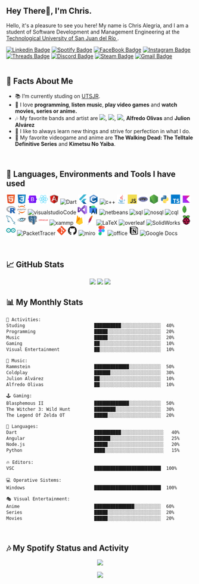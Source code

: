 <!-- Title And Intro Section -->
<h2>Hey There👋, I'm Chris.</h2>

Hello, it's a pleasure to see you here! My name is Chris Alegria, and I am a student of Software Development and Management Engineering at the [Technological University of San Juan del Río
](https://utsjr.edu.mx/).


<!-- Social Media Section -->
[![Linkedin Badge](https://img.shields.io/badge/-@ChrisAlegria-4E69C8?style=flat-square&logo=Linkedin&logoColor=white&link=https://www.linkedin.com/in/christianalegriaruiz/)](https://www.linkedin.com/in/christianalegriaruiz/)
[![Spotify Badge](https://img.shields.io/badge/-@☢XGamer484-309529?style=flat-square&logo=spotify&logoColor=white&link=https://open.spotify.com/user/21fdae4lll3yaxymukcfossty?si=3f5ea53b25504a81)](https://open.spotify.com/user/21fdae4lll3yaxymukcfossty?si=3f5ea53b25504a81)
[![FaceBook Badge](https://img.shields.io/badge/-@ChrisAlegria-0A78B4?style=flat-square&logo=facebook&logoColor=white&link=https://www.facebook.com/ChrisAlegriaRuiz/)](https://www.facebook.com/ChrisAlegriaRuiz/)
[![Instagram Badge](https://img.shields.io/badge/-@chris.alegriar-9f32c3?style=flat-square&logo=instagram&logoColor=white&link=https://www.instagram.com/chris.alegriar?igsh=YzljYTk1ODg3Zg==)](https://www.instagram.com/chris.alegriar?igsh=YzljYTk1ODg3Zg==)
[![Threads Badge](https://img.shields.io/badge/-@chris.alegriar-C69A00?style=flat-square&logo=Threads&logoColor=white&link=https:https://www.threads.net/@chris.alegriar)](https://www.threads.net/@chris.alegriar)
[![Discord Badge](https://img.shields.io/badge/-@xgamer484-778CFE?style=flat-square&logo=discord&logoColor=white&link=https://discordapp.com/users/922658473748070430)](https://discordapp.com/users/922658473748070430)
[![Steam Badge](https://img.shields.io/badge/-@☢XGamer484-0d2147?style=flat-square&logo=steam&logoColor=white&link=mailto:https://steamcommunity.com/id/XGamer484/)](https://steamcommunity.com/id/XGamer484/)
[![Gmail Badge](https://img.shields.io/badge/-christian.alegriar@gmail.com-%23E4405F?style=flat-square&logo=Gmail&logoColor=white&link=mailto:christian.alegriar@gmail.com)](mailto:christian.alegriar@gmail.com)
<br>
<br>


<!-- Facts Section -->
<h2>🍂 Facts About Me</h2>
<ul>
  <li>📚 I’m currently studing on <a href="https://www.utsjr.edu.mx/">UTSJR</a>.</li>
  <li>💖 I love <strong>programming</strong>,<strong> listen music</strong>,<strong> play video games</strong> and <strong>watch movies, series or anime.</strong></li>
  <li>🎶 My favorite bands and artist are   
    <img src="https://upload.wikimedia.org/wikipedia/commons/thumb/b/ba/Rammstein_logo_3.svg/2560px-Rammstein_logo_3.svg.png" width="86"/>, 
    <img src="https://upload.wikimedia.org/wikipedia/commons/8/8d/Coldplay_logo.png" width="70"/>, 
    <img src="https://www.bhmpics.com/downloads/logo-queen/15.640px-queen_logo.png" width="40"/>, <strong>Alfredo Olivas</strong> and <strong>Julion Alvárez</strong>
  </li>
  <li>📝 I like to always learn new things and strive for perfection in what I do.</li>
  <li>🎉 My favorite videogame and anime are <strong>The Walking Dead: The Telltale Definitive Series</strong> and <strong>Kimetsu No Yaiba</strong>.  
  </li>
</ul>
<br>


<!-- Tools Section -->
<h2>🚀 Languages, Environments and Tools I have used</h2>
<p align="left">
  <img src="https://raw.githubusercontent.com/devicons/devicon/master/icons/html5/html5-original.svg" alt="html5" width="25" height="25" />
  <img src="https://raw.githubusercontent.com/devicons/devicon/master/icons/css3/css3-original.svg" alt="css3" width="25" height="25" />
  <img src="https://raw.githubusercontent.com/devicons/devicon/master/icons/bootstrap/bootstrap-original.svg" alt="bootstrap" width="25" height="25" />
  <img src="https://raw.githubusercontent.com/devicons/devicon/master/icons/react/react-original.svg" alt="react" width="25" height="25" />
  <img src="https://raw.githubusercontent.com/devicons/devicon/master/icons/angularjs/angularjs-original.svg" alt="angular-js" width="25" height="25" />
  <img src="https://upload.wikimedia.org/wikipedia/commons/7/7e/Dart-logo.png" alt="Dart" width="25" height="25" />
  <img src="https://raw.githubusercontent.com/devicons/devicon/master/icons/flutter/flutter-original.svg" alt="flutter" width="25" height="25" />
  <img src="https://raw.githubusercontent.com/devicons/devicon/master/icons/c/c-original.svg" alt="c" width="25" height="25" />
  <img src="https://upload.wikimedia.org/wikipedia/commons/thumb/1/18/ISO_C%2B%2B_Logo.svg/1822px-ISO_C%2B%2B_Logo.svg.png" alt="c++" width="22" height="25" />
  <img src="https://raw.githubusercontent.com/devicons/devicon/master/icons/java/java-original.svg" alt="java" width="25" height="25" />
  <img src="https://raw.githubusercontent.com/devicons/devicon/master/icons/javascript/javascript-original.svg" alt="javascript" width="25" height="25" />
  <img src="https://raw.githubusercontent.com/devicons/devicon/master/icons/php/php-original.svg" alt="php" width="25" height="25" />
  <img src="https://raw.githubusercontent.com/devicons/devicon/master/icons/nodejs/nodejs-original.svg" alt="nodejs" width="25" height="25" />
  <img src="https://raw.githubusercontent.com/devicons/devicon/master/icons/python/python-original.svg" alt="python" width="25" height="25" />
  <img src="https://raw.githubusercontent.com/devicons/devicon/master/icons/typescript/typescript-original.svg" alt="typescript" width="25" height="25" />
  <img src="https://raw.githubusercontent.com/devicons/devicon/master/icons/kotlin/kotlin-original.svg" alt="kotlin" width="25" height="25" />
  <img src="https://raw.githubusercontent.com/devicons/devicon/master/icons/r/r-original.svg" alt="r" width="25" height="25" />
  <img src="https://raw.githubusercontent.com/devicons/devicon/master/icons/jupyter/jupyter-original-wordmark.svg" alt="jupyter" width="25" height="25" />
  <img src="https://uxwing.com/wp-content/themes/uxwing/download/brands-and-social-media/visual-studio-code-icon.png" alt="visualstudioCode" width="25" height="25" />
  <img src="https://raw.githubusercontent.com/devicons/devicon/master/icons/visualstudio/visualstudio-original.svg" alt="visualstudio" width="25" height="25" />
  <img src="https://raw.githubusercontent.com/devicons/devicon/master/icons/androidstudio/androidstudio-original.svg" alt="androidstudio" width="25" height="25" />
  <img src="https://upload.wikimedia.org/wikipedia/commons/thumb/9/98/Apache_NetBeans_Logo.svg/1200px-Apache_NetBeans_Logo.svg.png" alt="netbeans" width="25" height="25" />
  <img src="https://www.tec-innova.mx/wp-content/uploads/2021/12/Imagen1.png" alt="sql" width="25" height="25"/>
  <img src="https://media-cdn.openxcell.com/wp-content/uploads/2024/01/17143433/Group-56816.webp" alt="nosql" width="25" height="25"/>
  <img src="https://www.cqlcorp.com/wp-content/uploads/2020/01/cql-logo-insights.png" alt="cql" width="30" height="25"/>
  <img src="https://raw.githubusercontent.com/devicons/devicon/master/icons/mongodb/mongodb-original.svg" alt="mongodb" width="25" height="25" />
  <img src="https://raw.githubusercontent.com/devicons/devicon/master/icons/mysql/mysql-original.svg" alt="mysql" width="25" height="25" />
  <img src="https://raw.githubusercontent.com/devicons/devicon/master/icons/cassandra/cassandra-original.svg" alt="cassandra" width="25" height="25" />
  <img src="https://raw.githubusercontent.com/devicons/devicon/master/icons/postgresql/postgresql-original.svg" alt="postgresql" width="25" height="25" />
  <img src="https://raw.githubusercontent.com/devicons/devicon/master/icons/oracle/oracle-original.svg" alt="oracle" width="25" height="25" />
  <img src="https://static-00.iconduck.com/assets.00/xampp-icon-512x506-o2hpws0t.png" alt="xammp" width="25" height="25" />
  <img src="https://raw.githubusercontent.com/devicons/devicon/master/icons/firebase/firebase-original.svg" alt="firebase" width="25" height="25"/>
  <img src="https://raw.githubusercontent.com/devicons/devicon/master/icons/apache/apache-original.svg" alt="apache" width="25" height="25" />
  <img src="https://www.latex-project.org/about/logos/latex-project-logo_288x288.svg" alt="LaTeX" width="25" height="25" />
  <img src="https://pbs.twimg.com/profile_images/551035690234834945/JhdUiOPP_400x400.png" color="white" alt="overleaf" width="25" height="25" />
  <img src="https://caders-kuet.github.io/assets/images/sw_logo.png" color="white" alt="SolidWorks" width="25" height="25" />
  <img src="https://raw.githubusercontent.com/devicons/devicon/master/icons/raspberrypi/raspberrypi-original.svg" alt="raspverrypi" width="25" height="25" />
  <img src="https://raw.githubusercontent.com/devicons/devicon/master/icons/arduino/arduino-original.svg" alt="arduino" width="25" height="25" />
  <img src="https://hurbad.com/wp-content/uploads/2021/12/Cisco-Packet-Tracer.png" color="white" alt="PacketTracer" width="25" height="25" />
  <img src="https://raw.githubusercontent.com/devicons/devicon/master/icons/git/git-original.svg" alt="git" width="25" height="25" />
  <img src="https://raw.githubusercontent.com/devicons/devicon/master/icons/github/github-original.svg" color="white" alt="github" width="25" height="25" />
  <img src="https://store-images.s-microsoft.com/image/apps.47763.13959754522315136.87be3224-9693-4fd4-8cd4-af6362fb8d37.b3c24453-164b-4d03-b561-e77aec7c076a?h=464" alt="miro" width="25" height="25" />
    <img src="https://raw.githubusercontent.com/devicons/devicon/master/icons/figma/figma-original.svg" alt="figma" width="25" height="25" />
  <img src="https://cdn-icons-png.flaticon.com/256/732/732222.png" alt="office" width="25" height="25" />
  <img src="https://raw.githubusercontent.com/devicons/devicon/master/icons/notion/notion-original.svg" alt="notion" width="25" height="25" />
  <img src="https://www.sysarb.se/wp-content/uploads/2023/04/Google-workspace-logotype.png" alt="Google Docs" width="45" height="20" />
</p>
<br>


<!-- GitHub Stats Section -->
<h2>📈 GitHub Stats</h2>
<p align="center">
  <img height="50%" width="auto" src ="https://github-readme-stats.vercel.app/api?username=ChrisAlegria&show_icons=true&count_private=true&theme=tokyonight&hide_border=true&bg_color=00000000">
  
  <img height="50%" width="auto" src ="https://github-readme-stats.vercel.app/api/top-langs/?username=ChrisAlegria&layout=compact&hide_border=true&theme=tokyonight&bg_color=00000000&langs_count=6&hide=jupyter%20notebook,tex,css,php&exclude_repo=Pacman-AI">
  
  <img src ="https://github-readme-streak-stats.herokuapp.com?user=ChrisAlegria&theme=tokyonight&hide_border=true&background=FFFFFF00">
  <br>
</p>

<!-- Personal Stats Section -->
<h2>📊 My Monthly Stats</h2>

```text
🏃 Activities:
Studing                          ██████████░░░░░░░░░░░░░░░  40% 
Programming                      █████░░░░░░░░░░░░░░░░░░░░  20%
Music                            █████░░░░░░░░░░░░░░░░░░░░  20%
Gaming                           ██░░░░░░░░░░░░░░░░░░░░░░░  10%
Visual Entertainment             ██░░░░░░░░░░░░░░░░░░░░░░░  10%
```

```text
🎸 Music:
Rammstein                        █████████████░░░░░░░░░░░░  50% 
Coldplay                         ██████░░░░░░░░░░░░░░░░░░░  30%
Julion Alvárez                   ██░░░░░░░░░░░░░░░░░░░░░░░  10%
Alfredo Olivas                   ██░░░░░░░░░░░░░░░░░░░░░░░  10%
```

```text
🕹️ Gaming:
Blasphemous II                   █████████████░░░░░░░░░░░░  50% 
The Witcher 3: Wild Hunt         ████████░░░░░░░░░░░░░░░░░  30% 
The Legend Of Zelda OT           █████░░░░░░░░░░░░░░░░░░░░  20%
```

```text
💬 Languages:
Dart                             ██████████░░░░░░░░░░░░░░░░   40% 
Angular                          ██████░░░░░░░░░░░░░░░░░░░░   25%
Node.js                          █████░░░░░░░░░░░░░░░░░░░░░   20%
Python                           ████░░░░░░░░░░░░░░░░░░░░░░   15%

🔥 Editors: 
VSC                              █████████████████████████  100%

💻 Operative Sistems: 
Windows                          █████████████████████████  100%
```

```text
🎭 Visual Entertainment:
Anime                            ███████████████░░░░░░░░░░  60% 
Series                           █████░░░░░░░░░░░░░░░░░░░░  20%
Movies                           █████░░░░░░░░░░░░░░░░░░░░  20%
```
<br>


<!-- Spotify Activity Section -->
<h2>🎶 My Spotify Status and Activity</h2>
<p align="center">
  <img src="https://spotify-github-profile.vercel.app/api/view.svg?uid=21fdae4lll3yaxymukcfossty&redirect=true][https://spotify-github-profile.vercel.app/api/view.svg?uid=21fdae4lll3yaxymukcfossty&cover_image=true&theme=novatorem&show_offline=true&background_color=121212&interchange=false&bar_color=53b14f&bar_color_cover=false">
</p>

<p align="center">
  <img src="https://spotify-recently-played-readme.vercel.app/api?user=21fdae4lll3yaxymukcfossty&count=5&width=350;">
</p>


<!---ChrisAlegria/ChrisAlegria is a ✨ special ✨ repository because its `README.md` (this file) appears on your GitHub profile.
You can click the Preview link to take a look at your changes.--->
